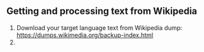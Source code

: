 ## Getting and processing text from Wikipedia

1. Download your target language text from Wikipedia dump: https://dumps.wikimedia.org/backup-index.html
2. 
